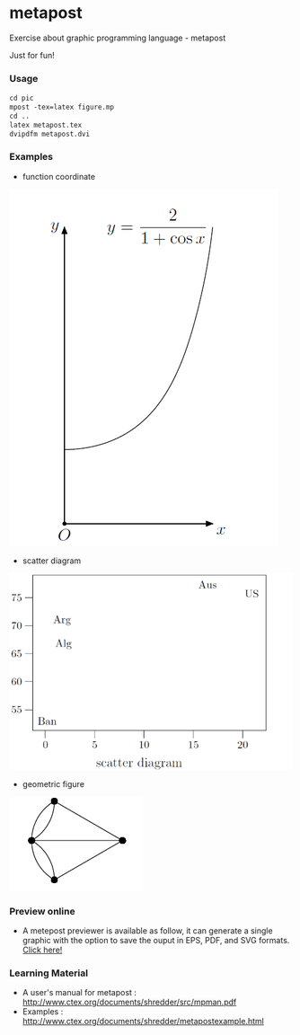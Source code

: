 # metapost
Exercise about graphic programming language - metapost

Just for fun!

### Usage

````
cd pic
mpost -tex=latex figure.mp
cd ..
latex metapost.tex
dvipdfm metapost.dvi

````

### Examples

* function coordinate

![](./example/coordinate.png)

* scatter diagram

![](./example/scatter_diagram.png)

* geometric figure

![](./example/geometric.png)


### Preview online

* A metepost previewer is available as follow, it can generate a single graphic with the option to save the ouput in EPS, PDF, and SVG formats. [Click here!](http://www.tlhiv.org/mppreview/)

### Learning Material

* A user's manual for metapost : http://www.ctex.org/documents/shredder/src/mpman.pdf
* Examples : http://www.ctex.org/documents/shredder/metapostexample.html
